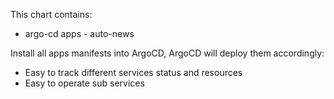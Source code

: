 This chart contains:
- argo-cd apps - auto-news

Install all apps manifests into ArgoCD, ArgoCD will deploy them accordingly:
- Easy to track different services status and resources
- Easy to operate sub services
